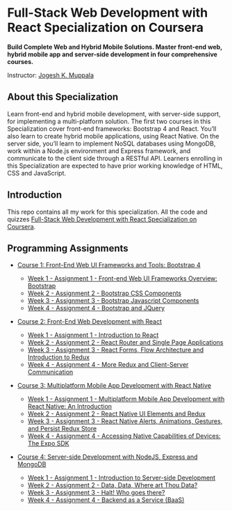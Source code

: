 # Full-Stack Web Development with React Specialization on Coursera

**Build Complete Web and Hybrid Mobile Solutions. Master front-end web, hybrid mobile app and server-side development in four comprehensive courses.**

Instructor: [Jogesh K. Muppala](https://www.coursera.org/instructor/jmuppala)
  

## About this Specialization

Learn front-end and hybrid mobile development, with server-side support, for implementing a multi-platform solution.
The first two courses in this Specialization cover front-end frameworks: Bootstrap 4 and React. You’ll also learn to create hybrid mobile applications, using React Native. On the server side, you’ll learn to implement NoSQL databases using MongoDB, work within a Node.js environment and Express framework, and communicate to the client side through a RESTful API. Learners enrolling in this Specialization are expected to have prior working knowledge of HTML, CSS and JavaScript.


## Introduction
This repo contains all my work for this specialization. All the code and quizzes [Full-Stack Web Development with React Specialization on Coursera](https://www.coursera.org/specializations/full-stack-react).

## Programming Assignments

- [Course 1: Front-End Web UI Frameworks and Tools: Bootstrap 4](Course%201)
  - [Week 1 - Assignment 1 - Front-end Web UI Frameworks Overview: Bootstrap](Course%201)
  - [Week 2 - Assignment 2 - Bootstrap CSS Components](Course%201)
  - [Week 3 - Assignment 3 - Bootstrap Javascript Components](Course%201)
  - [Week 4 - Assignment 4 - Bootstrap and JQuery](Course%201)

- [Course 2: Front-End Web Development with React](Course%202)
  - [Week 1 - Assignment 1 - Introduction to React](Course%202)
  - [Week 2 - Assignment 2 - React Router and Single Page Applications](Course%202)
  - [Week 3 - Assignment 3 - React Forms, Flow Architecture and Introduction to Redux](Course%202)
  - [Week 4 - Assignment 4 - More Redux and Client-Server Communication](Course%202)

- [Course 3: Multiplatform Mobile App Development with React Native](Course%203)
  - [Week 1 - Assignment 1 - Multiplatform Mobile App Development with React Native: An Introduction](Course%203)
  - [Week 2 - Assignment 2 - React Native UI Elements and Redux](Course%203)
  - [Week 3 - Assignment 3 - React Native Alerts, Animations, Gestures, and Persist Redux Store](Course%203)
  - [Week 4 - Assignment 4 - Accessing Native Capabilities of Devices: The Expo SDK](Course%203)


- [Course 4: Server-side Development with NodeJS, Express and MongoDB](Course%204)
  - [Week 1 - Assignment 1 - Introduction to Server-side Development](Course%204)
  - [Week 2 - Assignment 2 - Data, Data, Where art Thou Data?](Course%204)
  - [Week 3 - Assignment 3 - Halt! Who goes there?](Course%204)
  - [Week 4 - Assignment 4 - Backend as a Service (BaaS)](Course%204)





  



